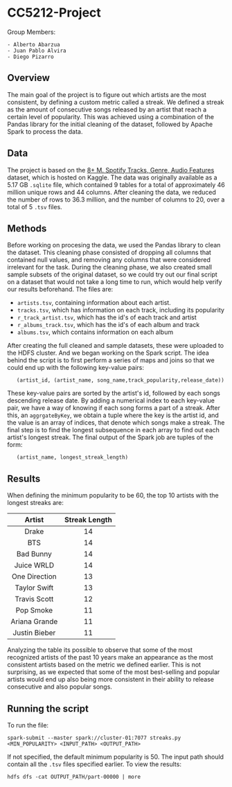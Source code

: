 # CC5212-Project

Group Members:

    - Alberto Abarzua
    - Juan Pablo Alvira
    - Diego Pizarro

## Overview

The main goal of the project is to figure out which artists are the most consistent, by defining a custom metric called a streak. We defined a streak as the amount of consecutive songs released by an artist that reach a certain level of popularity. This was achieved using a combination of the Pandas library for the initial cleaning of the dataset, followed by Apache Spark to process the data.

## Data

The project is based on the [8+ M. Spotify Tracks, Genre, Audio Features](https://www.kaggle.com/datasets/maltegrosse/8-m-spotify-tracks-genre-audio-features) dataset, which is hosted on Kaggle. The data was originally available as a 5.17 GB `.sqlite` file, which contained 9 tables for a total of approximately 46 million unique rows and 44 columns. After cleaning the data, we reduced the number of rows to 36.3 million, and the number of columns to 20, over a total of 5 `.tsv` files.

## Methods

Before working on procesing the data, we used the Pandas library to clean the dataset. This cleaning phase consisted of dropping all columns that contained null values, and removing any columns that were considered irrelevant for the task. During the cleaning phase, we also created small sample subsets of the original dataset, so we could try out our final script on a dataset that would not take a long time to run, which would help verify our results beforehand. The files are:

- `artists.tsv`, containing information about each artist. 
- `tracks.tsv`, which has information on each track, including its popularity
- `r_track_artist.tsv`, which has the id's of each track and artist
- `r_albums_track.tsv`, which has the id's of each album and track
- `albums.tsv`, which contains information on each album

After creating the full cleaned and sample datasets, these were uploaded to the HDFS cluster. And we began working on the Spark script. The idea behind the script is to first perform a series of maps and joins so that we could end up with the following key-value pairs:

~~~
   (artist_id, (artist_name, song_name,track_popularity,release_date))
~~~

These key-value pairs are sorted by the artist's id, followed by each songs descending release date. By adding a numerical index to each key-value pair, we have a way of knowing if each song forms a part of a streak. After this, an `aggrgateByKey`, we obtain a tuple where the key is the artist id, and the value is an array of indices, that denote which songs make a streak. The final step is to find the longest subsequence in each array to find out each artist's longest streak. The final output of the Spark job are tuples of the form: 

~~~
   (artist_name, longest_streak_length)
~~~    

## Results

When defining the minimum popularity to be 60, the top 10 artists with the longest streaks are:

|     Artist    | Streak Length |
|:-------------:|:-------------:|
|     Drake     |       14      |
|      BTS      |       14      |
|   Bad Bunny   |       14      |
|   Juice WRLD  |       14      |
| One Direction |       13      |
|  Taylor Swift |       13      |
|  Travis Scott |       12      |
|   Pop Smoke   |       11      |
| Ariana Grande |       11      |
| Justin Bieber |       11      |

Analyzing the table its possible to observe that some of the most recognized artists of the past 10 years make an appearance as the most consistent artists based on the metric we defined earlier. This is not surprising, as we expected that some of the most best-selling and popular artists would end up also being more consistent in their ability to release consecutive and also popular songs. 


## Running the script

To run the file: 

~~~
spark-submit --master spark://cluster-01:7077 streaks.py <MIN_POPULARITY> <INPUT_PATH> <OUTPUT_PATH>
~~~

If not specified, the default minimum popularity is 50. The input path should contain all the `.tsv` files specified earlier. To view the results:

~~~
hdfs dfs -cat OUTPUT_PATH/part-00000 | more
~~~